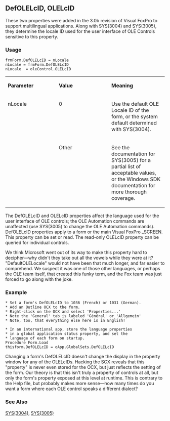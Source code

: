 ## DefOLELcID, OLELcID

These two properties were added in the 3.0b revision of Visual FoxPro to support multilingual applications. Along with SYS(3004) and SYS(3005), they determine the locale ID used for the user interface of OLE Controls sensitive to this property.

### Usage

```foxpro
frmForm.DefOLELcID = nLocale
nLocale = frmForm.DefOLELcID
nLocale  = oleControl.OLELcID
```
<table>
<tr>
  <td width="32%" valign="top">
  <p><b>Parameter</b></p>
  </td>
  <td width="23%" valign="top">
  <p><b>Value</b></p>
  </td>
  <td width="45%" valign="top">
  <p><b>Meaning</b></p>
  </td>
 </tr>
<tr>
  <td width="32%" rowspan="2" valign="top">
  <p>nLocale</p>
  </td>
  <td width="23%" valign="top">
  <p>0</p>
  </td>
  <td width="45%" valign="top">
  <p>Use the default OLE Locale ID of the form, or the system default determined with SYS(3004).</p>
  </td>
 </tr>
<tr>
  <td width="33%" valign="top">
  <p>Other</p>
  </td>
  <td width="67%" valign="top">
  <p>See the documentation for SYS(3005) for a partial list of acceptable values, or the Windows SDK documentation for more thorough coverage.</p>
  </td>
 </tr>
</table>

The DefOLELcID and OLELcID properties affect the language used for the user interface of OLE controls; the OLE Automation commands are unaffected (use SYS(3005) to change the OLE Automation commands). DefOLELcID properties apply to a form or the main Visual FoxPro _SCREEN. This property can be set or read. The read-only OLELcID property can be queried for individual controls.

We think Microsoft went out of its way to make this property hard to decipher&mdash;why didn't they take out all the vowels while they were at it? "DefaultOLELocale" would not have been that much longer, and far easier to comprehend. We suspect it was one of those other languages, or perhaps the OLE team itself, that created this funky term, and the Fox team was just forced to go along with the joke.

### Example

```foxpro
* Set a form's DefOLELcID to 1036 (French) or 1031 (German).
* Add an Outline OCX to the form.
* Right-click on the OCX and select 'Properties...'
* Note the 'General' tab is labeled 'Général' or 'Allgemein'
* Note, too, that everything else here is in English!

* In an international app, store the language properties
* in a global application status property, and set the
* language of each form on startup.
Procedure Form.Load
thisform.DefOLELcID = oApp.GlobalSets.DefOLELcID
```

Changing a form's DefOLELcID doesn't change the display in the property window for any of the OLELcIDs. Hacking the SCX reveals that this "property" is never even stored for the OCX, but just reflects the setting of the form. Our theory is that this isn't truly a property of controls at all, but only the form's property exposed at this level at runtime. This is contrary to the Help file, but probably makes more sense&mdash;how many times do you want a form where each OLE control speaks a different dialect?

### See Also

[SYS(3004)](s4g406.md), [SYS(3005)](s4g406.md)